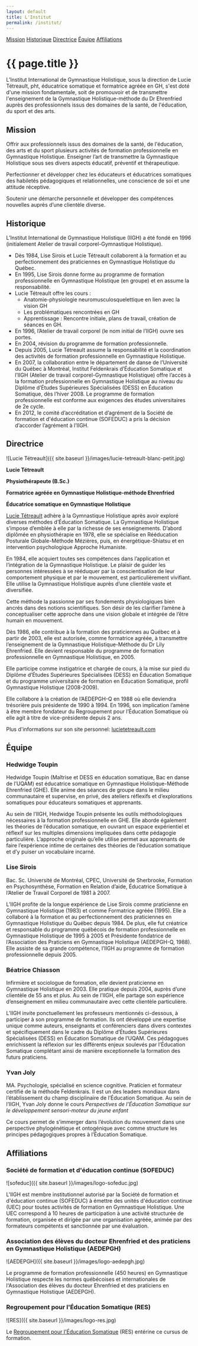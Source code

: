 ```yaml
---
layout: default
title: L'Institut
permalink: /institut/
---
```


<div class="subnav">
    <a href="{{ site.baseurl }}/institut/#mission">Mission</a>
    <a href="{{ site.baseurl }}/institut/#historique">Historique</a>
    <a href="{{ site.baseurl }}/institut/#directrice">Directrice</a>
    <a href="{{ site.baseurl }}/institut/#equipe">Équipe</a>
    <a href="{{ site.baseurl }}/institut/#affiliations">Affiliations</a>
</div>

<h1>{{ page.title }}</h1>

L’Institut International de Gymnastique Holistique, sous la direction de Lucie Tétreault, pht, éducatrice somatique et formatrice agréée en GH, s'est doté d'une mission fondamentale, soit de promouvoir et de transmettre l'enseignement de la Gymnastique Holistique-méthode du Dr Ehrenfried auprès des professionnels issus des domaines de la santé, de l'éducation, du sport et des arts.

<h2 id="mission">Mission</h2>

Offrir aux professionnels issus des domaines de la santé, de l'éducation, des arts et du sport plusieurs activités de formation professionnelle en Gymnastique Holistique. Enseigner l’art de transmettre la Gymnastique Holistique sous ses divers aspects éducatif, préventif et thérapeutique.

Perfectionner et développer chez les éducateurs et éducatrices somatiques des habiletés pédagogiques et relationnelles, une conscience de soi et une attitude réceptive.

Soutenir une démarche personnelle et développer des compétences nouvelles auprès d’une clientèle diverse.

<h2 id="historique">Historique</h2>

L’Institut International de Gymnastique Holistique (IIGH) a été fondé en 1996 (initialement Atelier de travail corporel-Gymnastique Holistique).

* Dès 1984, Lise Sirois et Lucie Tétreault collaborent à la formation et au perfectionnement des praticiennes en Gymnastique Holistique du Québec.
* En 1995, Lise Sirois donne forme au programme de formation professionnelle en Gymnastique Holistique (en groupe) et en assume la responsabilité.
* Lucie Tétreault offre les cours :
  * Anatomie-physiologie neuromusculosquelettique en lien avec la vision GH
  * Les problématiques rencontrées en GH
  * Apprentissage : Rencontre initiale, plans de travail, création de séances en GH.
* En 1996, l’Atelier de travail corporel (le nom initial de l’IIGH) ouvre ses portes.
* En 2004, révision du programme de formation professionnelle.
* Depuis 2005, Lucie Tétreault assume la responsabilité et la coordination des activités de formation professionnelle en Gymnastique Holistique.
* En 2007, la collaboration entre le département de danse de l’Université du Québec à Montréal, Institut Feldenkrais d’Éducation Somatique et l’IIGH (Atelier de travail corporel-Gymnastique Holistique) offre l’accès à la formation professionnelle en Gymnastique Holistique au niveau du Diplôme d’Études Supérieures Spécialisées (DESS) en Éducation Somatique, dès l’hiver 2008. Le programme de formation professionnelle est conforme aux exigences des études universitaires de 2e cycle.
* En 2012, le comité d’accréditation et d’agrément de la Société de formation et d'éducation continue (SOFEDUC) a pris la décision d’accorder l’agrément à l’IIGH.

<h2 id="directrice">Directrice</h2>

![Lucie Tétreault]({{ site.baseurl }}/images/lucie-tetreault-blanc-petit.jpg)

**Lucie Tétreault**

**Physiothérapeute (B.Sc.)**

**Formatrice agréée en Gymnastique Holistique-méthode Ehrenfried**

**Éducatrice somatique en Gymnastique Holistique**

[Lucie Tétreault](http://lucietetreault.com) adhère à la Gymnastique Holistique après avoir exploré diverses méthodes d’Éducation Somatique. La Gymnastique Holistique s’impose d’emblée à elle par la richesse de ses enseignements. D’abord diplômée en physiothérapie en 1978, elle se spécialise en Rééducation Posturale Globale-Méthode Mézières, puis, en énergétique-Shiatsu et en intervention psychologique Approche Humaniste.

En 1984, elle acquiert toutes ses compétences dans l’application et l’intégration de la Gymnastique Holistique. Le plaisir de guider les personnes intéressées à se rééduquer par la conscientisation de leur comportement physique et par le mouvement, est particulièrement vivifiant. Elle utilise la Gymnastique Holistique auprès d’une clientèle vaste et diversifiée.

Cette méthode la passionne par ses fondements physiologiques bien ancrés dans des notions scientifiques. Son désir de les clarifier l’amène à conceptualiser cette approche dans une vision globale et intégrée de l’être humain en mouvement.

Dès 1986, elle contribue à la formation des praticiennes au Québec et à partir de 2003, elle est autorisée, comme formatrice agréée, à transmettre l’enseignement de la Gymnastique Holistique-Méthode du Dr Lily Ehrenfried. Elle devient responsable du programme de formation professionnelle en Gymnastique Holistique, en 2005.

Elle participe comme instigatrice et chargée de cours, à la mise sur pied du Diplôme d’Études Supérieures Spécialisées (DESS) en Éducation Somatique et du programme universitaire de formation en Éducation Somatique, profil Gymnastique Holistique (2008-2009).

Elle collabore à la création de l’AEDEPGH-Q en 1988 où elle deviendra trésorière puis présidente de 1990 à 1994. En 1996, son implication l’amène à être membre fondateur du Regroupement pour l’Éducation Somatique où elle agit à titre de vice-présidente depuis 2 ans.

Plus d'informations sur son site personnel: [lucietetreault.com](http://lucietetreault.com)

<h2 id="equipe">Équipe</h2>

<h3>Hedwidge Toupin</h3>

Hedwidge Toupin (Maîtrise et DESS en éducation somatique, Bac en danse de
l’UQAM) est éducatrice somatique en Gymnastique Holistique-Méthode Ehrenfried
(GHE).  Elle anime des séances de groupe dans le milieu communautaire et
supervise, en privé, des ateliers réflexifs et d’explorations somatiques pour
éducateurs somatiques et apprenants.

Au sein de l’IIGH, Hedwidge Toupin présente les outils méthodologiques
nécessaires à la formation professionnelle en GHE. Elle aborde également les
théories de l’éducation somatique, en ouvrant un espace expérientiel et
réflexif sur les multiples dimensions impliquées dans cette pédagogie
particulière.  L’approche originale qu’elle utilise permet aux apprenants de
faire l’expérience intime de certaines des théories de l’éducation somatique et
d’y puiser un vocabulaire incarné.

<h3>Lise Sirois</h3>

Bac. Sc. Université de Montréal, CPEC, Université de Sherbrooke, Formation en Psychosynthèse, Formation en Relation d’aide, Éducatrice Somatique à l’Atelier de Travail Corporel de 1981 à 2007.

L’IIGH profite de la longue expérience de Lise Sirois comme praticienne en Gymnastique Holistique (1983) et comme Formatrice agréée (1995). Elle a collaboré à la formation et au perfectionnement des praticiennes en Gymnastique Holistique du Québec depuis 1984. De plus, elle fut créatrice et responsable du programme québécois de formation professionnelle en Gymnastique Holistique de 1995 à 2005 et Présidente fondatrice de l’Association des Praticiens en Gymnastique Holistique (AEDEPGH-Q, 1988). Elle assiste de sa grande compétence, l’IIGH au programme de formation professionnelle depuis 2005.

<h3>Béatrice Chiasson</h3>

Infirmière et sociologue de formation, elle devient praticienne en Gymnastique Holistique en 2003. Elle pratique depuis 2004, auprès d’une clientèle de 55 ans et plus. Au sein de l’IIGH, elle partage son expérience d’enseignement en milieu communautaire avec cette clientèle particulière.

L’IIGH invite ponctuellement les professeurs mentionnés ci-dessous, à participer à son programme de formation. Ils ont développé une expertise unique comme auteurs, enseignants et conférenciers dans divers contextes et spécifiquement dans le cadre du Diplôme d’Études Supérieures Spécialisées (DESS) en Éducation Somatique de l’UQAM. Ces pédagogues enrichissent la réflexion sur les différents enjeux soulevés par l’Éducation Somatique complétant ainsi de manière exceptionnelle la formation des futurs praticiens.

<h3>Yvan Joly</h3>

MA. Psychologie, spécialisé en science cognitive. Praticien et formateur certifié de la méthode Feldenkrais. Il est un des leaders mondiaux dans l’établissement du champ disciplinaire de l’Éducation Somatique. Au sein de l’IIGH, Yvan Joly donne le cours *Perspectives de l’Éducation Somatique sur le développement sensori-moteur du jeune enfant*

Ce cours permet de s’immerger dans l’évolution du mouvement dans une perspective phylogénétique et ontogénique avec comme structure les principes pédagogiques propres à l’Éducation Somatique.

<h2 id="affiliations">Affiliations</h2>

<h3>Société de formation et d'éducation continue (SOFEDUC)</h3>

![sofeduc]({{ site.baseurl }}/images/logo-sofeduc.jpg)

L'IIGH est membre institutionnel autorisé par la Société de formation et d'éducation continue (SOFEDUC) à émettre des unités d'éducation continue (UEC) pour toutes activités de formation en Gymnastique Holistique. Une UEC correspond à 10 heures de participation à une activité structurée de formation, organisée et dirigée par une organisation agréée, animée par des formateurs compétents et sanctionnée par une évaluation.

<h3>Association des élèves du docteur Ehrenfried et des praticiens en Gymnastique Holistique (AEDEPGH)</h3>

![AEDEPGH]({{ site.baseurl }}/images/logo-aedepgh.jpg)

Le programme de formation professionnelle (450 heures) en Gymnastique Holistique respecte les normes québécoises et internationales de l'Association des élèves du docteur Ehrenfried et des praticiens en Gymnastique Holistique (AEDEPGH).

<h3>Regroupement pour l'Éducation Somatique (RES)</h3>

![RES]({{ site.baseurl }}/images/logo-res.jpg)

Le [Regroupement pour l'Éducation Somatique](http://education-somatique.ca) (RES) entérine ce cursus de formation.

